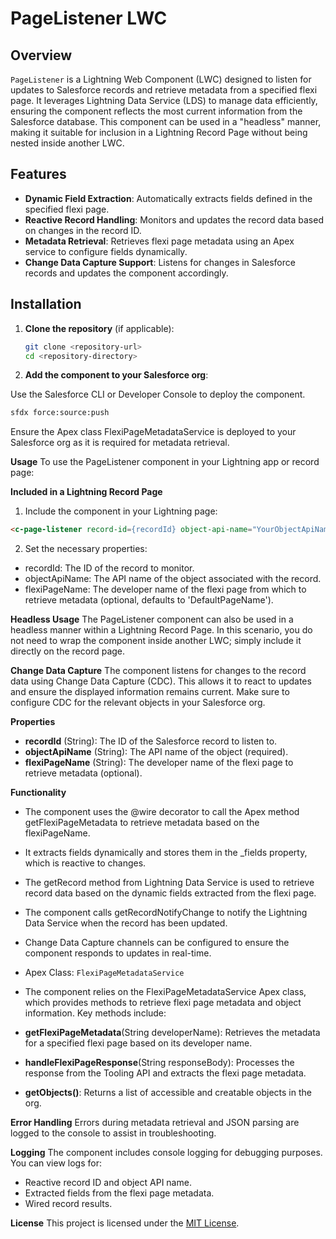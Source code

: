 # PageListener LWC

## Overview

`PageListener` is a Lightning Web Component (LWC) designed to listen for updates to Salesforce records and retrieve metadata from a specified flexi page. It leverages Lightning Data Service (LDS) to manage data efficiently, ensuring the component reflects the most current information from the Salesforce database. This component can be used in a "headless" manner, making it suitable for inclusion in a Lightning Record Page without being nested inside another LWC.

## Features

- **Dynamic Field Extraction**: Automatically extracts fields defined in the specified flexi page.
- **Reactive Record Handling**: Monitors and updates the record data based on changes in the record ID.
- **Metadata Retrieval**: Retrieves flexi page metadata using an Apex service to configure fields dynamically.
- **Change Data Capture Support**: Listens for changes in Salesforce records and updates the component accordingly.

## Installation

1. **Clone the repository** (if applicable):

   ```bash
   git clone <repository-url>
   cd <repository-directory>
   ```

2. **Add the component to your Salesforce org**:

Use the Salesforce CLI or Developer Console to deploy the component.
```bash
sfdx force:source:push
```

Ensure the Apex class FlexiPageMetadataService is deployed to your Salesforce org as it is required for metadata retrieval.

**Usage**
To use the PageListener component in your Lightning app or record page:

**Included in a Lightning Record Page**
1. Include the component in your Lightning page:

```html
<c-page-listener record-id={recordId} object-api-name="YourObjectApiName" flexi-page-name="YourFlexiPageName"></c-page-listener>
```
2. Set the necessary properties:

- recordId: The ID of the record to monitor.
- objectApiName: The API name of the object associated with the record.
- flexiPageName: The developer name of the flexi page from which to retrieve metadata (optional, defaults to 'DefaultPageName').

**Headless Usage**
The PageListener component can also be used in a headless manner within a Lightning Record Page. In this scenario, you do not need to wrap the component inside another LWC; simply include it directly on the record page.

**Change Data Capture**
The component listens for changes to the record data using Change Data Capture (CDC). This allows it to react to updates and ensure the displayed information remains current. Make sure to configure CDC for the relevant objects in your Salesforce org.

**Properties**
- **recordId** (String): The ID of the Salesforce record to listen to.
- **objectApiName** (String): The API name of the object (required).
- **flexiPageName** (String): The developer name of the flexi page to retrieve metadata (optional).

**Functionality**
- The component uses the @wire decorator to call the Apex method getFlexiPageMetadata to retrieve metadata based on the flexiPageName.
- It extracts fields dynamically and stores them in the _fields property, which is reactive to changes.
- The getRecord method from Lightning Data Service is used to retrieve record data based on the dynamic fields extracted from the flexi page.
- The component calls getRecordNotifyChange to notify the Lightning Data Service when the record has been updated.
- Change Data Capture channels can be configured to ensure the component responds to updates in real-time.
- Apex Class: `FlexiPageMetadataService`
- The component relies on the FlexiPageMetadataService Apex class, which provides methods to retrieve flexi page metadata and object information. Key methods include:

- **getFlexiPageMetadata**(String developerName): Retrieves the metadata for a specified flexi page based on its developer name.
- **handleFlexiPageResponse**(String responseBody): Processes the response from the Tooling API and extracts the flexi page metadata.
- **getObjects()**: Returns a list of accessible and creatable objects in the org.

**Error Handling**
Errors during metadata retrieval and JSON parsing are logged to the console to assist in troubleshooting.

**Logging**
The component includes console logging for debugging purposes. You can view logs for:
- Reactive record ID and object API name.
- Extracted fields from the flexi page metadata.
- Wired record results.


**License**
This project is licensed under the [MIT License]().